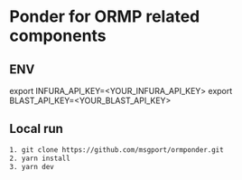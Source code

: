 # Ponder for ORMP related components

## ENV

export INFURA_API_KEY=<YOUR_INFURA_API_KEY>
export BLAST_API_KEY=<YOUR_BLAST_API_KEY>

## Local run

```bash
1. git clone https://github.com/msgport/ormponder.git
2. yarn install
3. yarn dev
```
